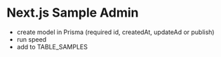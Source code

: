 # Next.js Sample Admin
- create model in Prisma (required id, createdAt, updateAd or publish)
- run speed
- add to TABLE_SAMPLES
